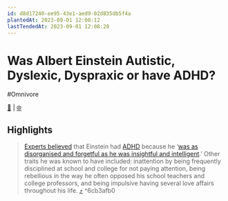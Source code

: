 ```yaml
---
id: d8d17240-ee95-43e1-aed9-02d835db5f4a
plantedAt: 2023-09-01 12:08:12
lastTendedAt: 2023-09-01 12:08:20
---
```


# Was Albert Einstein Autistic, Dyslexic, Dyspraxic or have ADHD?
#Omnivore

[📖](https://omnivore.app/me/was-albert-einstein-autistic-dyslexic-dyspraxic-or-have-adhd-18a51b7781e) | [🌐](https://exceptionalindividuals.com/about-us/blog/did-einstein-have-dyslexia-dyspraxia-autism-and-adhd)

## Highlights

> [Experts believed](https://www.youtube.com/watch?v=E6LxfDFSZ0s) that Einstein had [ADHD](https://exceptionalindividuals.com/neurodiversity/what-is-adhd/) because he ‘[was as disorganised and forgetful as he was insightful and intelligent](https://www.quora.com/Did-Albert-Einstein-have-ADHD#tAZzE).’ Other traits he was known to have included: inattention by being frequently disciplined at school and college for not paying attention, being rebellious in the way he often opposed his school teachers and college professors, and being impulsive having several love affairs throughout his life. [⤴️](https://omnivore.app/me/was-albert-einstein-autistic-dyslexic-dyspraxic-or-have-adhd-18a51b7781e#6cb3afb0-19ea-40fd-bebe-34951938bc93)  ^6cb3afb0

